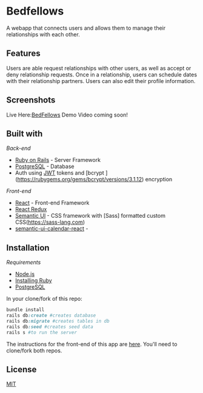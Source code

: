# Bedfellows
A webapp that connects users and allows them to manage their relationships with each other.  

## Features
Users are able request relationships with other users, as well as accept or deny relationship requests. Once in a relationship, users can schedule dates with their relationship partners.  Users can also edit their profile information. 

## Screenshots
Live Here:[BedFellows](https://bedfellows-client.herokuapp.com/home) Demo Video coming soon!

## Built with
 *Back-end*
- [Ruby on Rails](https://rubyonrails.org) - Server Framework
- [PostgreSQL](https://www.postgresql.org) - Database
- Auth using [JWT](https://jwt.io) tokens and [bcrypt ] (https://rubygems.org/gems/bcrypt/versions/3.1.12) encryption

*Front-end*
- [React](https://reactjs.org/docs/getting-started.html) - Front-end Framework
- [React Redux](https://react-redux.js.org) 
- [Semantic UI](https://react.semantic-ui.com/) - CSS framework with [Sass] formatted custom CSS(https://sass-lang.com)
- [semantic-ui-calendar-react](https://www.npmjs.com/package/semantic-ui-calendar-react) - 



## Installation
*Requirements*
 - [Node.js](https://nodejs.org/en/)
 - [Installing Ruby](https://www.ruby-lang.org/en/documentation/installation/)
 - [PostgreSQL](https://www.postgresql.org)


In your clone/fork of this repo: 
```ruby
bundle install
rails db:create #creates database
rails db:migrate #creates tables in db
rails db:seed #creates seed data
rails s #to run the server
```
The instructions for the front-end of this app are [here](https://github.com/Giagnus64/Bedfellows-Front-End). You'll need to clone/fork both repos. 



## License
[MIT](https://choosealicense.com/licenses/mit/)